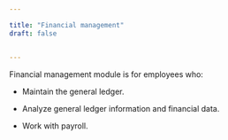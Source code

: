 ```yaml
---

title: "Financial management"
draft: false


---
```


Financial management module is for employees who:

-   Maintain the general ledger.

-   Analyze general ledger information and financial data.

-   Work with payroll.